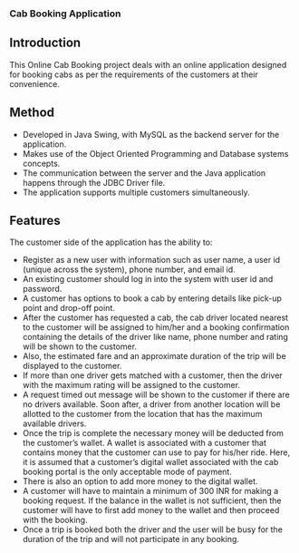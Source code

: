 ### Cab Booking Application
## Introduction
This Online Cab Booking project deals with an online application designed for booking cabs as per the requirements of the customers at their convenience.

## Method
* Developed in Java Swing, with MySQL as the backend server for the application.
* Makes use of the Object Oriented Programming and Database systems concepts.
* The communication between the server and the Java application happens through the JDBC Driver file. 
* The application supports multiple customers simultaneously.

## Features
The customer side of the application has the ability to:
* Register as a new user with information such as user name, a user id (unique across the system), phone number, and email id. 
* An existing customer should log in into the system with user id and password.
* A customer has options to book a cab by entering details like pick-up point and drop-off point.
* After the customer has requested a cab, the cab driver located nearest to the customer will be assigned to him/her and a booking confirmation containing the details of the driver like name, phone number and rating will be shown to the customer. 
* Also, the estimated fare and an approximate duration of the trip will be displayed to the customer. 
* If more than one driver gets matched with a customer, then the driver with the maximum rating will be assigned to the customer. 
* A request timed out message will be shown to the customer if there are no drivers available. Soon after, a driver from another location will be allotted to the customer from the location that has the maximum available drivers.
* Once the trip is complete the necessary money will be deducted from the customer’s wallet. A wallet is associated with a customer that contains money that the customer can use to pay for his/her ride. Here, it is assumed that a customer’s digital wallet associated with the cab booking portal is the only acceptable mode of payment.
* There is also an option to add more money to the digital wallet.
* A customer will have to maintain a minimum of 300 INR for making a booking request. If the balance in the wallet is not sufficient, then the customer will have to first add money to the wallet and then proceed with the booking. 
* Once a trip is booked both the driver and the user will be busy for the duration of the trip and will not participate in any booking.
